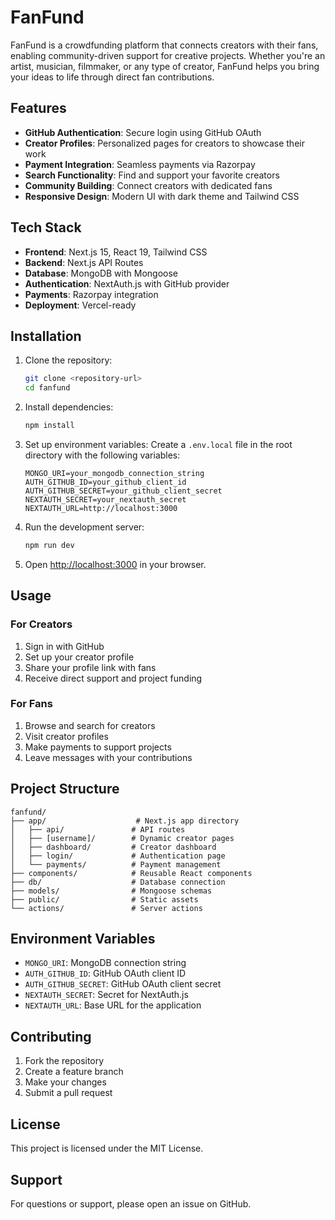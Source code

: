 # FanFund

FanFund is a crowdfunding platform that connects creators with their fans, enabling community-driven support for creative projects. Whether you're an artist, musician, filmmaker, or any type of creator, FanFund helps you bring your ideas to life through direct fan contributions.

## Features

- **GitHub Authentication**: Secure login using GitHub OAuth
- **Creator Profiles**: Personalized pages for creators to showcase their work
- **Payment Integration**: Seamless payments via Razorpay
- **Search Functionality**: Find and support your favorite creators
- **Community Building**: Connect creators with dedicated fans
- **Responsive Design**: Modern UI with dark theme and Tailwind CSS

## Tech Stack

- **Frontend**: Next.js 15, React 19, Tailwind CSS
- **Backend**: Next.js API Routes
- **Database**: MongoDB with Mongoose
- **Authentication**: NextAuth.js with GitHub provider
- **Payments**: Razorpay integration
- **Deployment**: Vercel-ready

## Installation

1. Clone the repository:
   ```bash
   git clone <repository-url>
   cd fanfund
   ```

2. Install dependencies:
   ```bash
   npm install
   ```

3. Set up environment variables:
   Create a `.env.local` file in the root directory with the following variables:
   ```
   MONGO_URI=your_mongodb_connection_string
   AUTH_GITHUB_ID=your_github_client_id
   AUTH_GITHUB_SECRET=your_github_client_secret
   NEXTAUTH_SECRET=your_nextauth_secret
   NEXTAUTH_URL=http://localhost:3000
   ```

4. Run the development server:
   ```bash
   npm run dev
   ```

5. Open [http://localhost:3000](http://localhost:3000) in your browser.

## Usage

### For Creators
1. Sign in with GitHub
2. Set up your creator profile
3. Share your profile link with fans
4. Receive direct support and project funding

### For Fans
1. Browse and search for creators
2. Visit creator profiles
3. Make payments to support projects
4. Leave messages with your contributions

## Project Structure

```
fanfund/
├── app/                    # Next.js app directory
│   ├── api/               # API routes
│   ├── [username]/        # Dynamic creator pages
│   ├── dashboard/         # Creator dashboard
│   ├── login/             # Authentication page
│   └── payments/          # Payment management
├── components/            # Reusable React components
├── db/                    # Database connection
├── models/                # Mongoose schemas
├── public/                # Static assets
└── actions/               # Server actions
```

## Environment Variables

- `MONGO_URI`: MongoDB connection string
- `AUTH_GITHUB_ID`: GitHub OAuth client ID
- `AUTH_GITHUB_SECRET`: GitHub OAuth client secret
- `NEXTAUTH_SECRET`: Secret for NextAuth.js
- `NEXTAUTH_URL`: Base URL for the application

## Contributing

1. Fork the repository
2. Create a feature branch
3. Make your changes
4. Submit a pull request

## License

This project is licensed under the MIT License.

## Support

For questions or support, please open an issue on GitHub.
